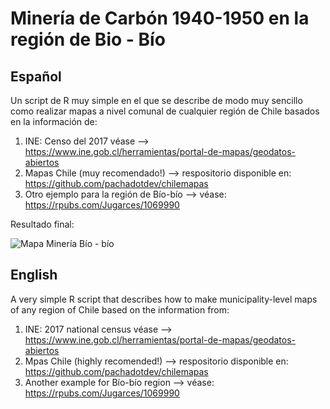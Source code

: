 # Minería de Carbón 1940-1950 en la región de Bio - Bío

## Español 

Un script de R muy simple en el que se describe de modo muy sencillo como realizar mapas a nivel comunal de cualquier región de Chile basados en la información de:

1. INE: Censo del 2017 véase --> https://www.ine.gob.cl/herramientas/portal-de-mapas/geodatos-abiertos
2. Mapas Chile (muy recomendado!) --> respositorio disponible en: https://github.com/pachadotdev/chilemapas
3. Otro ejemplo para la región de Bío-bío --> véase: https://rpubs.com/Jugarces/1069990

Resultado final:

![Mapa Minería Bío - bío](https://github.com/JoseEliasDuranRoa/Miner-a-de-carb-n-1940-1950-comunas-de-B-o-b-o/assets/109181473/b6516901-a31b-43a6-8fc3-08397d778f57)


## English

A very simple R script that describes  how to make municipality-level maps of any region of Chile based on the information from:

1. INE: 2017 national census véase --> https://www.ine.gob.cl/herramientas/portal-de-mapas/geodatos-abiertos
2. Mpas Chile (highly recomended!) --> respositorio disponible en: https://github.com/pachadotdev/chilemapas
3. Another example for Bío-bío region --> véase: https://rpubs.com/Jugarces/1069990




